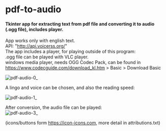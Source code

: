 # pdf-to-audio
#### Tkinter app for extracting text from pdf file and converting it to audio (.ogg file), includes player.  
App works only with english text.  
API: "http://api.voicerss.org/"  
The app includes a player, for playing outside of this program:  
.ogg file can be played with VLC player.  
windows media player, needs OGG Codec Pack, can be found in
https://www.codecguide.com/download_kl.htm > Basic > Download Basic

![pdf-audio-0_](https://user-images.githubusercontent.com/94202654/164041858-d0098f41-0518-4b16-8d62-323a662709c3.png)

A lingo and voice can be chosen, and also the reading speed:  

![pdf-audio-1_](https://user-images.githubusercontent.com/94202654/164042688-83b37e22-ad33-4c61-9bb1-c4fa504a8b30.png)

After conversion, the audio file can be played:      
![pdf-audio-3_](https://user-images.githubusercontent.com/94202654/164042754-b30317ca-d0c5-4e92-837d-3168e5c6a077.png)

(icons/buttons form https://icon-icons.com, more detail in attributions.txt)

